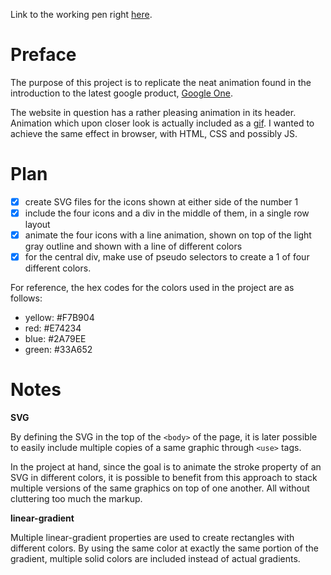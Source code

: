Link to the working pen right [here](https://codepen.io/borntofrappe/full/erPyYE/).

# Preface 

The purpose of this project is to replicate the neat animation found in the introduction to the latest google product, [Google One](https://www.blog.google/products/google-one/one-simple-way-get-more-out-google/).

The website in question has a rather pleasing animation in its header. Animation which upon closer look is actually included as a [gif](https://storage.googleapis.com/gweb-uniblog-publish-prod/original_images/G1_blog_phase1_1.gif). I wanted to achieve the same effect in browser, with HTML, CSS and possibly JS.


# Plan

- [x] create SVG files for the icons shown at either side of the number 1
- [x] include the four icons and a div in the middle of them, in a single row layout
- [x] animate the four icons with a line animation, shown on top of the light gray outline and shown with a line of different colors
- [x] for the central div, make use of pseudo selectors to create a 1 of four different colors.

For reference, the hex codes for the colors used in the project are as follows:

- yellow: #F7B904
- red: #E74234
- blue: #2A79EE
- green: #33A652

# Notes

**SVG**

By defining the SVG in the top of the `<body>` of the page, it is later possible to easily include multiple copies of a same graphic through `<use>` tags.

In the project at hand, since the goal is to animate the stroke property of an SVG in different colors, it is possible to benefit from this approach to stack multiple versions of the same graphics on top of one another. All without cluttering too much the markup.

**linear-gradient**

Multiple linear-gradient properties are used to create rectangles with different colors. By using the same color at exactly the same portion of the gradient, multiple solid colors are included instead of actual gradients.
